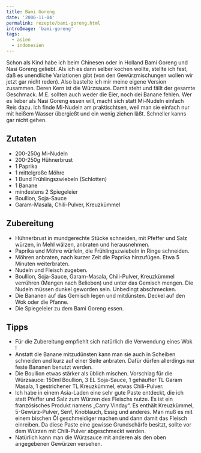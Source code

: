 ```yaml
---
title: Bami Goreng
date: '2006-11-04'
permalink: rezepte/bami-goreng.html
introImage: 'bami-goreng'
tags:
  - asien
  - indonesien
---
```


<div class="recipe__intro">

Schon als Kind habe ich beim Chinesen oder in Holland Bami Goreng und Nasi Goreng geliebt. Als ich es dann selber kochen wollte, stellte ich fest, daß es unendliche Variationen gibt (von den Gewürzmischungen wollen wir jetzt gar nicht reden). Also bastelte ich mir meine eigene Version zusammen. Deren Kern ist die Würzsauce. Damit steht und fällt der gesamte Geschmack. M.E. sollten auch weder die Eier, noch dei Banane fehlen. Wer es lieber als Nasi Goreng essen will, macht sich statt Mi-Nudeln einfach Reis dazu. Ich finde Mi-Nudeln am praktischtsen, weil man sie einfach nur mit heißem Wasser übergießt und ein wenig ziehen läßt. Schneller kanns gar nicht gehen.

</div>
<aside class="recipe__ingredients">

## Zutaten

- 200-250g Mi-Nudeln
- 200-250g Hühnerbrust
- 1 Paprika
- 1 mittelgroße Möhre
- 1 Bund Frühlingszwiebeln (Schlotten)
- 1 Banane
- mindestens 2 Spiegeleier
- Boullion, Soja-Sauce
- Garam-Masala, Chili-Pulver, Kreuzkümmel

</aside>

<div class="recipe__content">

## Zubereitung

- Hühnerbrust in mundgerechte Stücke schneiden, mit Pfeffer und Salz würzen, in Mehl wälzen, anbraten und herausnehmen.
- Paprika und Möhre würfeln, die Frühlingszwiebeln in Ringe schneiden.
- Möhren anbraten, nach kurzer Zeit die Paprika hinzufügen. Etwa 5 Minuten weiterbraten.
- Nudeln und Fleisch zugeben.
- Boullion, Soja-Sauce, Garam-Masala, Chili-Pulver, Kreuzkümmel verrühren (Mengen nach Belieben) und unter das Gemisch mengen. Die Nudeln müssen dunkel geworden sein. Unbedingt abschmecken.
- Die Bananen auf das Gemisch legen und mitdünsten. Deckel auf den Wok oder die Pfanne.
- Die Spiegeleier zu dem Bami Goreng essen.

## Tipps

- Für die Zubereitung empfiehlt sich natürlich die Verwendung eines Wok !
- Anstatt die Banane mitzudünsten kann man sie auch in Scheiben schneiden und kurz auf einer Seite anbraten. Dafür dürfen allerdings nur feste Bananen benutzt werden.
- Die Boullion etwas stärker als üblich mischen. Vorschlag für die Würzsauce: 150ml Boullion, 3 EL Soja-Sauce, 1 gehäufter TL Garam Masala, 1 gestrichener TL Kreuzkümmel, etwas Chili-Pulver.
- Ich habe in einem Asia-Laden eine sehr gute Paste entdeckt, die ich statt Pfeffer und Salz zum Würzen des Fleischs nutze. Es ist ein französisches Produkt namens „Carry Vinday“. Es enthält Kreuzkümmel, 5-Gewürz-Pulver, Senf, Knoblauch, Essig und anderes. Man muß es mit einem bischen Öl geschmeidiger machen und dann damit das Fleisch einreiben. Da diese Paste eine gewisse Grundschärfe besitzt, sollte vor dem Würzen mit Chili-Pulver abgeschmeckt werden.
- Natürlich kann man die Würzsauce mit anderen als den oben angegebenen Gewürzen versehen.

</div>
